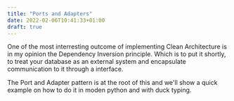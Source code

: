 ```yaml
---
title: "Ports and Adapters"
date: 2022-02-06T10:41:33+01:00
draft: true
---
```


One of the most interresting outcome of implementing Clean Architecture is in my opinion the Dependency Inversion principle.
Which is to put it shortly, to treat your database as an external system and encapsulate communication to it through a
interface. 


The Port and Adapter pattern is at the root of this and we'll show a quick example on how to do it in moden python and
with duck typing.

